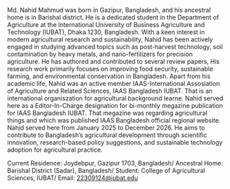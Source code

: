 Md. Nahid Mahmud was born in Gazipur, Bangladesh, and his ancestral home is in Barishal district. He is a dedicated student in the Department of Agriculture at the International University of Business Agriculture and Technology (IUBAT), Dhaka 1230, Bangladesh. With a keen interest in modern agricultural research and sustainability, Nahid has been actively engaged in studying advanced topics such as post-harvest technology, soil contamination by heavy metals, and nano-fertilizers for precision agriculture. He has authored and contributed to several review papers, His research work primarily focuses on improving food security, sustainable farming, and environmental conservation in Bangladesh. Apart from his academic life, Nahid was an active member IAAS-International Assosiation of Agriculture and Related Sciences, IAAS Bangladesh IUBAT. That is an international organiszation for agricultural background learne. Nahid served here as a Editor-In-Charge designation for bi-monthly megazine publication for IAAS Bangladesh IUBAT. That megazine was regarding agricultural things and which was published IAAS Bangladesh official regional website. Nahid served here from January 2025 to December 2026. He aims to contribute to Bangladesh’s agricultural development through scientific innovation, research-based policy suggestions, and sustainable technology adoption for agricultural practice.

 Current Residence: Joydebpur, Gazipur 1703, Bangladesh/ 
 Ancestral Home: Barishal District (Sadar), Bangladesh/
 Student: College of Agricultural Sciences, IUBAT/
 Email: 22309124@iubat.edu
